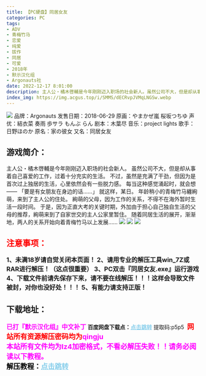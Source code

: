 ```yaml
---
title: 【PC硬盘】同居女友
categories: PC
tags:
- ADV
- 青梅竹马
- 恋爱
- 纯爱
- 拔作
- 同居
- 可爱
- 2018年
- 默示汉化组
- Argonauts社
date: 2022-12-17 8:01:00
description: 主人公・橘木啓輔是今年刚刚迈入职场的社会新人。虽然公司不大，但是却从事着自己喜爱的工作，过着十分充实的生活。不过，虽然是充满了干劲，但因为是首次过上独居的生活，心里依然会有一些脱力感。每当这种感觉涌起时，就会想——「要是有女朋友在身边的话……」就这样，某日。
index_img: https://img.acgus.top/i/SMMS/dECRvpJVMqLNGSw.webp
---
```

![](https://img.acgus.top/i/SMMS/dECRvpJVMqLNGSw.webp)
品牌：Argonauts
发售日期：2018-06-29
原画：やまかぜ嵐 桜坂つちゆ
声优：結衣菜 奏雨 歩サラ もんぶ らん
剧本：木葉尽
音乐：project lights
歌手：日野ほのか
原名：家の彼女
又名：同居女友

## 游戏简介：
主人公・橘木啓輔是今年刚刚迈入职场的社会新人。
虽然公司不大，但是却从事着自己喜爱的工作，过着十分充实的生活。
不过，虽然是充满了干劲，但因为是首次过上独居的生活，心里依然会有一些脱力感。
每当这种感觉涌起时，就会想——
「要是有女朋友在身边的话……」
就这样，某日。
年龄稍小的青梅竹马纏絢萌，来到了主人公的住处。
絢萌的父母，因为工作的关系，不得不在海外暂时生活一段时间。
于是，因为正直大考的关键时期，外加由于担心自己独自生活的父母的推荐，絢萌来到了自家世交的主人公家里暂住。
随着同居生活的展开，渐渐地，两人的关系开始向着青梅竹马以上发展……
![](https://img.acgus.top/i/SMMS/GkAsa9CemSzJc6w.webp)
![](https://img.acgus.top/i/SMMS/gZsOP1892uJzBNh.webp)
![](https://img.acgus.top/i/SMMS/MUF52HwDxmBsk8e.webp)




## <font color=#FF0000 >注意事项：</font>
<font size=3><b>1、未满18岁请自觉关闭本页面！
2、请用专业的解压工具win_7Z或RAR进行解压！（这点很重要）
3、PC双击『同居女友.exe』运行游戏
4、下载文件前请先保存下来，请不要在线解压！！！这样会导致文件被封，对你也没好处！！！
5、有能力请支持正版！</b></font>

## 下载地址：
<font color=#FF00FF size=3>**已打『默示汉化组』中文补丁**</font>
<b>百度网盘下载点：</b><a href="https://pan.baidu.com/s/1KH9ZMlJmOPx6gxd2VnDS3g?pwd=p5p5" style="color: #87CEEB;"><b>点击跳转</b></a> 提取码:p5p5
<a style="padding: 0" href="https://post.qingju.org/AD/"><img style="max-width:100%" src="https://img.acgus.top/i/2024/07/478f689b8021d8d499ab43d21acf137a.gif" alt=""></a>
<b><font color=#FF0000 size=4>网站所有资源解压密码均为</b></font><b><font color=#FF00FF size=4>qingju</font><font color=#FF0000 ></font></b><br><b><font color=#FF00FF size=4>本站所有文件均为lz4加密格式，不看必解压失败！！请务必阅读以下教程。</b></font><br><b><font color=#000 size=4>解压教程：</b><a href="https://post.qingju.org/tutorial/000/" style="color: #87CEEB;"><b>点击跳转</b></a>